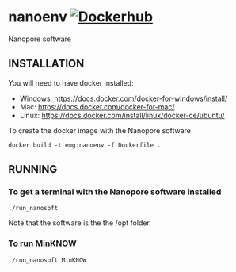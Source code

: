 # nanoenv [![Dockerhub](https://img.shields.io/docker/automated/jrottenberg/ffmpeg.svg)](https://hub.docker.com/r/nunofonseca/nanoenv/tags/)
Nanopore software

## INSTALLATION

You will need to have docker installed: 
- Windows: https://docs.docker.com/docker-for-windows/install/
- Mac: https://docs.docker.com/docker-for-mac/
- Linux: https://docs.docker.com/install/linux/docker-ce/ubuntu/


To create the docker image with the Nanopore software

`docker build -t emg:nanoenv -f Dockerfile .`


## RUNNING

### To get a terminal with the Nanopore software installed

`./run_nanosoft`

Note that the software is the the /opt folder.


### To run MinKNOW

`./run_nanosoft MinKNOW`
 
 
